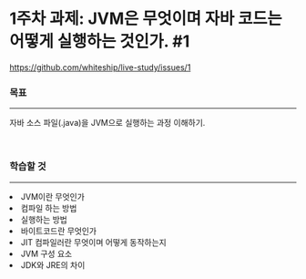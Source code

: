 # 1주차 과제: JVM은 무엇이며 자바 코드는 어떻게 실행하는 것인가. #1
https://github.com/whiteship/live-study/issues/1
<br>
<h3>목표</h3>
<hr>
<p>자바 소스 파일(.java)을 JVM으로 실행하는 과정 이해하기.</p>
<br>

<h3>학습할 것</h3>
<hr>
<ui>
  <li>JVM이란 무엇인가</li>
  <li>컴파일 하는 방법</li>
  <li>실행하는 방법</li>
  <li>바이트코드란 무엇인가</li>
  <li>JIT 컴파일러란 무엇이며 어떻게 동작하는지</li>
  <li>JVM 구성 요소</li>
  <li>JDK와 JRE의 차이</li>
<ui>
